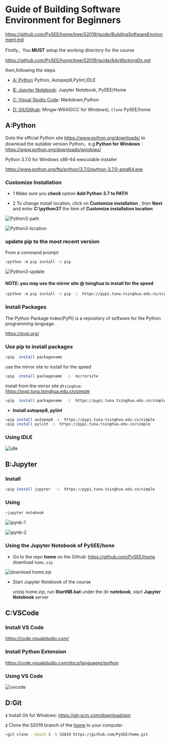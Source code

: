# Guide of  Building Software Environment for Beginners

https://github.com/PySEE/home/tree/S2019/guide/BuildingSoftwareEnvironment.md 

Firstly，You **MUST** setup the working directory for the course

https://github.com/PySEE/home/tree/S2019/guide/AdvWorkingDir.md

then,following the steps

* [A: Python](#A:Python) Python, Autopep8,Pylint,IDLE

* [B: Jupyter Notebook](#B:Jupyter):  Jupyter Notebook, PySEE/Home

* [C: Visual Studio Code](#C:VSCode): Markdown,Python
  
* [D: Git/Github](#D:Git): Mingw-W64(GCC for Windows), `Clone` PySEE/home

## A:Python

Goto the official Python site  https://www.python.org/downloads/ to download the suitable version Python，e.g.**Python for Windows**： https://www.python.org/downloads/windows/

Python 3.7.0 for Windows x86-64 executable installer 

https://www.python.org/ftp/python/3.7.0/python-3.7.0-amd64.exe

###  Customize Installation
      
* 1  Make sure you **check** option **Add Python 3.7 to PATH**

* 2  To change install location, click on **Customize installation** , then **Next** and enter **C:\python37** the item of  **Customize installation location**
            
 
![Python3-path](./img/python37-path.jpg)

![Python3-location](./img/python37-location.jpg)
   
### update pip to the most recent version

From a command prompt:

```bash
>python -m pip install -U pip 
```

![Python3-update](./img/python37-update-pip.jpg)

#### NOTE: you may use the mirror site @ tsinghua  to install for the speed

```bash
>python -m pip install -U pip -i  https://pypi.tuna.tsinghua.edu.cn/simple
```

### Install Packages

The Python Package Index(PyPI) is a repository of software for the Python programming language.

https://pypi.org/

### Use **pip** to install packages

```bash
>pip  install packagename  
```
 use the mirror site  to install for the speed

```bash
>pip  install packagename  -i  mirrorsite  
``` 

install from the mirror site `@tsinghua`: https://pypi.tuna.tsinghua.edu.cn/simple

```bash
>pip  install packagename  -i  https://pypi.tuna.tsinghua.edu.cn/simple
```

* **Install autopep8, pylint**

```bash  
>pip install autopep8 -i  https://pypi.tuna.tsinghua.edu.cn/simple
>pip install pylint -i  https://pypi.tuna.tsinghua.edu.cn/simple
```

### Using IDLE

![idle](./img/idle.png)

## B:Jupyter

### Install 
  
```bash       
>pip install jupyter  -i  https://pypi.tuna.tsinghua.edu.cn/simple
```    

### Using

```bash       
>jupyter notebook
```    

![ipynb-1](./img/ipynb-1.png)

![ipynb-2](./img/ipynb-2.png)

### Using the Jupyter Notebook of  PySEE/hone

* Go to the repo **home** on the Github: https://github.com/PySEE/home download `home.zip`

![download home.zip](./img/downloadhome.jpg)

* Start Jupyter Notebook of the course
 
  unzip home.zip, run  **StartNB.bat**  under the dir **notebook**, start **Jupyter Notebook** server

## C:VSCode

### Install VS Code

  https://code.visualstudio.com/

### Install Python Extension

https://code.visualstudio.com/docs/languages/python

### Using VS Code

![vscode](./img/vscode.png)

## D:Git

**`1`** Install Git for Windows: https://git-scm.com/download/win

**`2`** Clone the S2019 branch of the [home](https://github.com/PySEE/home) to your computer

```bash
>git clone --depth 1 -b S2019 https://github.com/PySEE/home.git
```